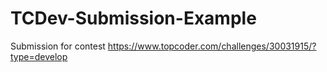 # TCDev-Submission-Example
Submission for contest https://www.topcoder.com/challenges/30031915/?type=develop
